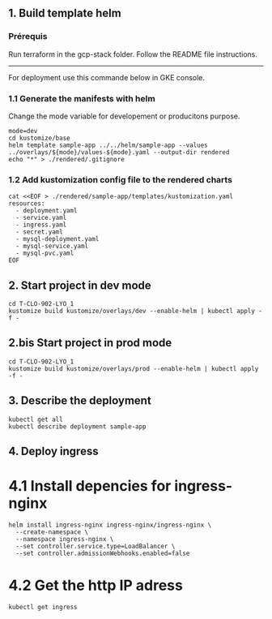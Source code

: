 ## 1. Build template helm

### Prérequis

Run terraform in the gcp-stack folder. Follow the README file instructions.

---

For deployment use this commande below in GKE console.

### 1.1 Generate the manifests with helm

Change the mode variable for developement or producitons purpose.


```
mode=dev
cd kustomize/base
helm template sample-app ../../helm/sample-app --values ../overlays/${mode}/values-${mode}.yaml --output-dir rendered
echo "*" > ./rendered/.gitignore
```

### 1.2 Add kustomization config file to the rendered charts
```
cat <<EOF > ./rendered/sample-app/templates/kustomization.yaml
resources:
  - deployment.yaml
  - service.yaml
  - ingress.yaml
  - secret.yaml
  - mysql-deployment.yaml
  - mysql-service.yaml
  - mysql-pvc.yaml
EOF
```

## 2. Start project in dev mode

```
cd T-CLO-902-LYO_1
kustomize build kustomize/overlays/dev --enable-helm | kubectl apply -f -
```

## 2.bis Start project in prod mode

```
cd T-CLO-902-LYO_1
kustomize build kustomize/overlays/prod --enable-helm | kubectl apply -f -
```

## 3. Describe the deployment

```
kubectl get all
kubectl describe deployment sample-app
```


## 4. Deploy ingress 

# 4.1 Install depencies for ingress-nginx 

```
helm install ingress-nginx ingress-nginx/ingress-nginx \
  --create-namespace \
  --namespace ingress-nginx \
  --set controller.service.type=LoadBalancer \
  --set controller.admissionWebhooks.enabled=false
```

# 4.2 Get the http IP adress

```
kubectl get ingress
```

